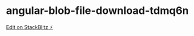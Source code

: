 # angular-blob-file-download-tdmq6n

[Edit on StackBlitz ⚡️](https://stackblitz.com/edit/angular-blob-file-download-tdmq6n)